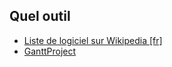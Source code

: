##  Quel outil

- [Liste de logiciel sur Wikipedia [fr]](http://fr.wikipedia.org/wiki/Diagramme_de_Gantt#Logiciels_informatiques_pour_les_diagrammes_de_Gantt)
- [GanttProject](http://www.ganttproject.biz/)

